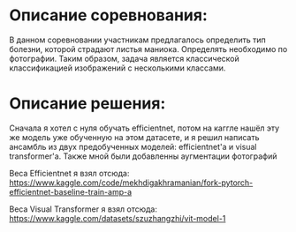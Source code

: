 # Описание соревнования: 
В данном соревновании участникам предлагалось определить тип болезни, которой страдают листья маниока. Определять необходимо по фотографии. Таким образом, задача является классической классификацией изображений с несколькими классами. 
# Описание решения:
Сначала я хотел с нуля обучать efficientnet, потом на каггле нашёл эту же модель уже обученную на этом датасете, и я решил написать ансамбль из двух предобученных моделей: efficientnet'a и visual transformer'a. Также мной были добавленны аугментации фотографий

Веса Efficientnet я взял отсюда:
https://www.kaggle.com/code/mekhdigakhramanian/fork-pytorch-efficientnet-baseline-train-amp-a

Веса Visual Transformer я взял отсюда:
https://www.kaggle.com/datasets/szuzhangzhi/vit-model-1
